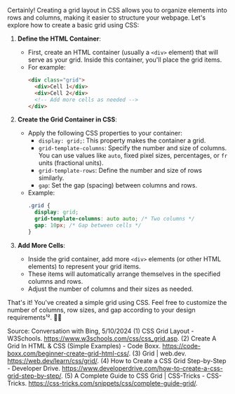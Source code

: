 Certainly! Creating a grid layout in CSS allows you to organize elements into rows and columns, making it easier to structure your webpage. Let's explore how to create a basic grid using CSS:

1. **Define the HTML Container**:
   - First, create an HTML container (usually a `<div>` element) that will serve as your grid. Inside this container, you'll place the grid items.
   - For example:
     ```html
     <div class="grid">
       <div>Cell 1</div>
       <div>Cell 2</div>
       <!-- Add more cells as needed -->
     </div>
     ```

2. **Create the Grid Container in CSS**:
   - Apply the following CSS properties to your container:
     - `display: grid;`: This property makes the container a grid.
     - `grid-template-columns`: Specify the number and size of columns. You can use values like `auto`, fixed pixel sizes, percentages, or `fr` units (fractional units).
     - `grid-template-rows`: Define the number and size of rows similarly.
     - `gap`: Set the gap (spacing) between columns and rows.
   - Example:
     ```css
     .grid {
       display: grid;
       grid-template-columns: auto auto; /* Two columns */
       gap: 10px; /* Gap between cells */
     }
     ```

3. **Add More Cells**:
   - Inside the grid container, add more `<div>` elements (or other HTML elements) to represent your grid items.
   - These items will automatically arrange themselves in the specified columns and rows.
   - Adjust the number of columns and their sizes as needed.

That's it! You've created a simple grid using CSS. Feel free to customize the number of columns, row sizes, and gap according to your design requirements¹². 🌟🔲

Source: Conversation with Bing, 5/10/2024
(1) CSS Grid Layout - W3Schools. https://www.w3schools.com/css/css_grid.asp.
(2) Create A Grid In HTML & CSS (Simple Examples) - Code Boxx. https://code-boxx.com/beginner-create-grid-html-css/.
(3) Grid | web.dev. https://web.dev/learn/css/grid/.
(4) How to Create a CSS Grid Step-by-Step - Developer Drive. https://www.developerdrive.com/how-to-create-a-css-grid-step-by-step/.
(5) A Complete Guide to CSS Grid | CSS-Tricks - CSS-Tricks. https://css-tricks.com/snippets/css/complete-guide-grid/.